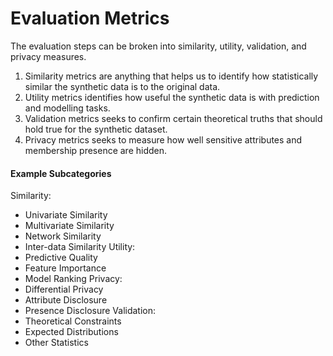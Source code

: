 # Evaluation Metrics

The evaluation steps can be broken into similarity, utility, validation, and privacy measures. 
1.	Similarity metrics are anything that helps us to identify how statistically similar the synthetic data is to the original data. 
1.	Utility metrics identifies how useful the synthetic data is with prediction and modelling tasks.
1.	Validation metrics seeks to confirm certain theoretical truths that should hold true for the synthetic dataset. 
1.	Privacy metrics seeks to measure how well sensitive attributes and membership presence are hidden.


#### Example Subcategories

Similarity:
- 	Univariate Similarity
- 	Multivariate Similarity
- 	Network Similarity
- 	Inter-data Similarity
Utility:
- 	Predictive Quality
- 	Feature Importance
- 	Model Ranking
Privacy:
- 	Differential Privacy
- 	Attribute Disclosure
- 	Presence Disclosure
Validation:
- 	Theoretical Constraints
- 	Expected Distributions
- 	Other Statistics


